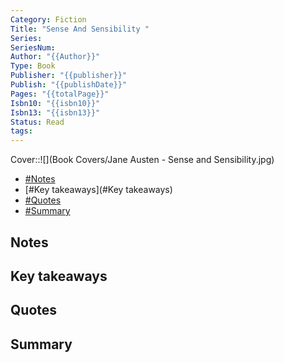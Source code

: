 ```yaml
---
Category: Fiction
Title: "Sense And Sensibility "
Series: 
SeriesNum: 
Author: "{{Author}}"
Type: Book
Publisher: "{{publisher}}"
Publish: "{{publishDate}}"
Pages: "{{totalPage}}"
Isbn10: "{{isbn10}}"
Isbn13: "{{isbn13}}"
Status: Read
tags: 
---
```



Cover::![](Book Covers/Jane Austen - Sense and Sensibility.jpg)

- [#Notes](#Notes)
- [#Key takeaways](#Key takeaways)
- [#Quotes](#Quotes)
- [#Summary](#Summary)

## Notes

## Key takeaways

## Quotes

## Summary








